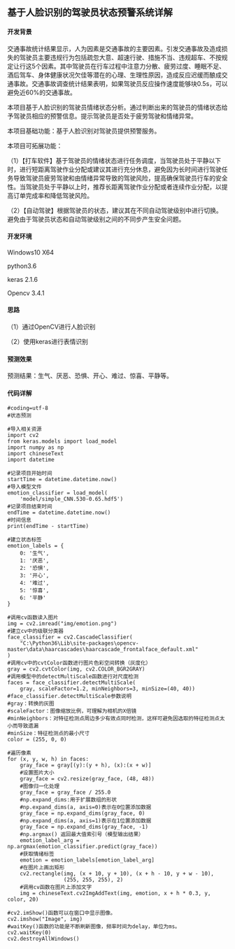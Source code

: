 ## 基于人脸识别的驾驶员状态预警系统详解

#### 开发背景

   交通事故统计结果显示，人为因素是交通事故的主要因素。引发交通事故及造成损失的驾驶员主要违规行为包括疏忽大意、超速行驶、措施不当、违规超车、不按规定让行这5个因素。其中驾驶员在行车过程中注意力分散、疲劳过度、睡眠不足、酒后驾车、身体健康状况欠佳等潜在的心理、生理性原因，造成反应迟缓而酿成交通事故。交通事故调查统计结果表明，如果驾驶员反应操作速度能够块0.5s，可以避免近60%的交通事故。
   
   本项目基于人脸识别的驾驶员情绪状态分析。通过判断出来的驾驶员的情绪状态给予驾驶员相应的预警信息。提示驾驶员是否处于疲劳驾驶和情绪异常。
   
   本项目基础功能：基于人脸识别对驾驶员提供预警服务。
   
   本项目可拓展功能：
   
   （1）【打车软件】基于驾驶员的情绪状态进行任务调度，当驾驶员处于平静以下时，进行短距离驾驶作业分配或建议其进行充分休息，避免因为长时间进行驾驶任务导致驾驶员疲劳驾驶和由情绪异常导致的驾驶风险，提高确保驾驶员行车的安全性。当驾驶员处于平静以上时，推荐长距离驾驶作业分配或者连续作业分配，以提高订单完成率和降低驾驶风险。
   
   （2）【自动驾驶】根据驾驶员的状态，建议其在不同自动驾驶级别中进行切换。避免由于驾驶员状态和自动驾驶级别之间的不同步产生安全问题。

#### 开发环境

Windows10 X64

python3.6

keras 2.1.6

Opencv 3.4.1

#### 思路

（1）通过OpenCV进行人脸识别

（2）使用keras进行表情识别

#### 预测效果
  
  预测结果：生气、厌恶、恐惧、开心、难过、惊喜、平静等。

#### 代码详解
```
#coding=utf-8
#状态预测

#导入相关资源
import cv2
from keras.models import load_model
import numpy as np
import chineseText
import datetime

#记录项目开始时间
startTime = datetime.datetime.now()
#导入模型文件
emotion_classifier = load_model(
    'model/simple_CNN.530-0.65.hdf5')
#记录项目结束时间
endTime = datetime.datetime.now()
#时间信息
print(endTime - startTime)

#建立状态标签
emotion_labels = {
    0: '生气',
    1: '厌恶',
    2: '恐惧',
    3: '开心',
    4: '难过',
    5: '惊喜',
    6: '平静'
}

#调用cv函数读入图片
img = cv2.imread("img/emotion.png")
#建立cv中的级联分类器
face_classifier = cv2.CascadeClassifier(
    "C:\Python36\Lib\site-packages\opencv-master\data\haarcascades\haarcascade_frontalface_default.xml"
)
#调用cv中的cvtColor函数进行图片色彩空间转换（灰度化）
gray = cv2.cvtColor(img, cv2.COLOR_BGR2GRAY)
#调用模型中的detectMultiScale函数进行对尺度检测
faces = face_classifier.detectMultiScale(
    gray, scaleFactor=1.2, minNeighbors=3, minSize=(40, 40))
#face_classifier.detectMultiScale参数说明
#gray：转换的灰图
#scaleFactor：图像缩放比例，可理解为相机的X倍镜
#minNeighbors：对特征检测点周边多少有效点同时检测，这样可避免因选取的特征检测点太小而导致遗漏
#minSize：特征检测点的最小尺寸
color = (255, 0, 0)

#遍历像素
for (x, y, w, h) in faces:
    gray_face = gray[(y):(y + h), (x):(x + w)]
    #设置图片大小
    gray_face = cv2.resize(gray_face, (48, 48))
    #图像归一化处理
    gray_face = gray_face / 255.0
    #np.expand_dims:用于扩展数组的形状
    #np.expand_dims(a, axis=0)表示在0位置添加数据
    gray_face = np.expand_dims(gray_face, 0)
    #np.expand_dims(a, axis=1)表示在1位置添加数据
    gray_face = np.expand_dims(gray_face, -1)
    #np.argmax() 返回最大值索引号（模型输出结果）
    emotion_label_arg = np.argmax(emotion_classifier.predict(gray_face))
    #获取情绪标签
    emotion = emotion_labels[emotion_label_arg]
    #在图片上画出矩形
    cv2.rectangle(img, (x + 10, y + 10), (x + h - 10, y + w - 10),
                  (255, 255, 255), 2)
    #调用cv函数在图片上添加文字
    img = chineseText.cv2ImgAddText(img, emotion, x + h * 0.3, y, color, 20)
    
#cv2.imShow()函数可以在窗口中显示图像。
cv2.imshow("Image", img)
#waitKey()函数的功能是不断刷新图像，频率时间为delay，单位为ms。
cv2.waitKey(0)
cv2.destroyAllWindows()

```
